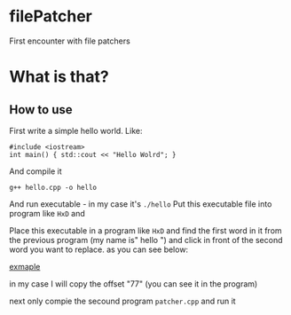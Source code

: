 # filePatcher
First encounter with file patchers

# What is that?
 

## How to use
First write a simple hello world.
Like:
```
#include <iostream>
int main() { std::cout << "Hello Wolrd"; }
```
And compile it
```
g++ hello.cpp -o hello 
```
And run executable - in my case it's `./hello`
Put this executable file into program like `HxD` and 

Place this executable in a program like `HxD` and find the first word in it from the previous program (my name is" hello ") and click in front of the second word you want to replace.
as you can see below:

[exmaple](jaroslawroszyk.github.com/filePatcher/exampleHexEd.png)

in my case I will copy the offset "77" (you can see it in the program)

next only compie the secound program `patcher.cpp` and run it 
